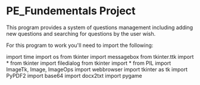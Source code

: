 # PE_Fundementals Project
 
 This program provides a system of questions management including adding new questions and searching for questions by the user wish.
 
 For this program to work you'll need to import the following:
 
import time
import os
from tkinter import messagebox
from tkinter.ttk import *
from tkinter import filedialog
from tkinter import *
from PIL import ImageTk, Image, ImageOps
import webbrowser
import tkinter as tk
import PyPDF2
import base64
import docx2txt
import pygame
 
 
